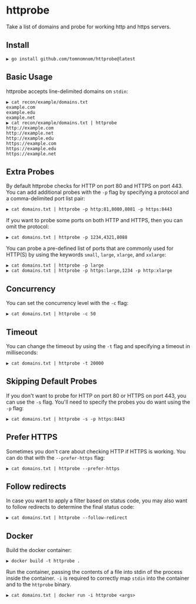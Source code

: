 # httprobe

Take a list of domains and probe for working http and https servers.

## Install

```shell
▶ go install github.com/tomnomnom/httprobe@latest
```

## Basic Usage

httprobe accepts line-delimited domains on `stdin`:

```shell
▶ cat recon/example/domains.txt
example.com
example.edu
example.net
▶ cat recon/example/domains.txt | httprobe
http://example.com
http://example.net
http://example.edu
https://example.com
https://example.edu
https://example.net
```

## Extra Probes

By default httprobe checks for HTTP on port 80 and HTTPS on port 443. You can add additional
probes with the `-p` flag by specifying a protocol and a comma-delimited port list pair:

```shell
▶ cat domains.txt | httprobe -p http:81,8080,8081 -p https:8443
```

If you want to probe some ports on both HTTP and HTTPS, then you can omit the protocol:

```shell
▶ cat domains.txt | httprobe -p 1234,4321,8088
```

You can probe a pre-defined list of ports that are commonly used for HTTP(S) by using the keywords `small`, `large`, `xlarge`, and `xxlarge`:

```shell
▶ cat domains.txt | httprobe -p large
▶ cat domains.txt | httprobe -p https:large,1234 -p http:xlarge
```

## Concurrency

You can set the concurrency level with the `-c` flag:

```shell
▶ cat domains.txt | httprobe -c 50
```

## Timeout

You can change the timeout by using the `-t` flag and specifying a timeout in milliseconds:

```shell
▶ cat domains.txt | httprobe -t 20000
```

## Skipping Default Probes

If you don't want to probe for HTTP on port 80 or HTTPS on port 443, you can use the
`-s` flag. You'll need to specify the probes you do want using the `-p` flag:

```shell
▶ cat domains.txt | httprobe -s -p https:8443
```

## Prefer HTTPS

Sometimes you don't care about checking HTTP if HTTPS is working. You can do that with the `--prefer-https` flag:

```shell
▶ cat domains.txt | httprobe --prefer-https
```

## Follow redirects

In case you want to apply a filter based on status code, you may also want to follow redirects to determine the final status code:

```shell
▶ cat domains.txt | httprobe --follow-redirect
```

## Docker

Build the docker container:

```shell
▶ docker build -t httprobe .
```

Run the container, passing the contents of a file into stdin of the process inside the container. `-i` is required to correctly map `stdin` into the container and to the `httprobe` binary.

```shell
▶ cat domains.txt | docker run -i httprobe <args>
```
